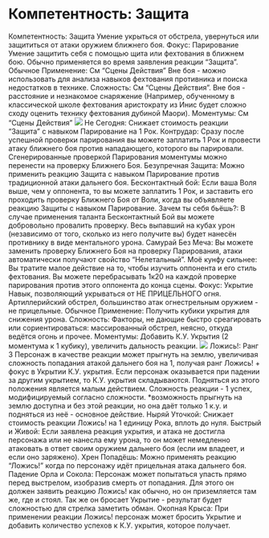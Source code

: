 # Компетентность: Защита

Компетентность: Защита Умение укрыться от обстрела, увернуться или защититься от атаки оружием ближнего боя. Фокус: Парирование Умение защитить себя с помощью щита или фехтования в ближнем бою. Обычно применяется во время заявления реакции “Защита”. Обычное Применение: См “Сцены Действия” Вне боя \- можно использовать для анализа навыков фехтования противника и поиска недостатков в технике. Сложность: См “Сцены Действия”. Вне боя \- расстояние и незнакомое снаряжение \(Например, обученному в классической школе фехтования аристократу из Инис будет сложно сходу оценить технику фехтования дубиной Маори\). Моментумы: См “Сцены Действия” ![](images/image15.png) Не Сегодня: Снижает стоимость реакции “Защита” с навыком Парирование на 1 Рок. Контрудар: Сразу после успешной проверки парирования вы можете заплатить 1 Рок и провести атаку ближнего боя против нападающего, которого вы парировали. Сгенерированные проверкой Парирования моментумы можно перенести на проверку Ближнего Боя. Безупречная Защита: Можно применить реакцию Защита с навыком Парирование против традиционной атаки дальнего боя. Бесконтактный бой: Если ваша Воля выше, чем у оппонента, то вы можете заплатить 1 Рок, и заставить его проходить проверку Ближнего Боя от Воли, когда вы объявляете реакцию Защиты с навыком Парирование. Зачем ты себя бьёшь?: В случае применения таланта Бесконтактный Бой вы можете добровольно провалить проверку. Весь выпавший на кубах урон \(независимо от того, сколько из него получите вы\) будет нанесён противнику в виде ментального урона. Самурай Без Меча: Вы можете заменить проверку Ближнего Боя на проверку Парирования, атаки автоматически получают свойство “Нелетальный”. Моё кунфу сильнее: Вы тратите малое действие на то, чтобы изучить оппонента и его стиль фехтования. Вы можете перебрасывать 1к20 на каждой проверке парирования против этого оппонента до конца сцены. Фокус: Укрытие Навык, позволяющий укрываться от НЕ ПРИЦЕЛЬНОГО огня. Артиллерийский обстрел, большинство атак огнестрельным оружием \- не прицельные. Обычное Применение: Получить кубики укрытия для снижения урона. Сложность: Факторы, не дающие быстро среагировать или сориентироваться: массированный обстрел, неясно, откуда ведётся огонь и прочее. Моментумы: Добавить К.У. Укрытия \(2 моментума к 1 кубику\), увеличить дальность реакции. ![](images/image16.png) Ложись\!: Ранг 3 Персонаж в качестве реакции может прыгнуть на землю, увеличивая сложность попадания атакой дальнего боя на 1, получая ранг Ложись\! \+ фокус в Укрытии К.У. укрытия. Если персонаж оказывается при падении за другим укрытием, то К.У. укрытия складываются. Подняться из этого положения является малым действием. Сложность реакции \- 1 успех, модифицируемый согласно сложности. \*возможность прыгнуть на землю доступна и без этой реакции, но она даёт только 1 к.у. и подняться из неё \- основное действие. Ныряй Уточкой: Снижает стоимость реакции Ложись\! на 1 единицу Рока, вплоть до нуля. Быстрый и Живой: Если заявлена реакция укрытия, и атака не достигла персонажа или не нанесла ему урона, то он может немедленно атаковать в ответ своим оружием дальнего боя \(если им владеет, и если оно заряжено\). Хрен Попадёшь: Можно применять реакцию “Ложись\!” когда по персонажу идёт прицельная атака дальнего боя. Падение Орла и Сокола: Персонаж может попытаться упасть прямо перед выстрелом, изобразив смерть от попадания. Для этого он должен заявить реакцию Ложись\! как обычно, но он приземляется там же, где и стоял. Так же он бросает Укрытие \- результат будет сложностью для стрелка заметить обман. Окопная Крыса: При применении реакции Ложись\! персонаж может бросить Укрытие и добавить количество успехов к К.У. укрытия, которое получает.
